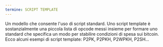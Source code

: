 ```yaml
---
termine: SCRIPT TEMPLATE
---
```


Un modello che consente l'uso di script standard. Uno script template è sostanzialmente una piccola lista di opcode messi insieme per formare uno standard che specifica un modo per stabilire condizioni di spesa sui bitcoin. Ecco alcuni esempi di script template: P2PK, P2PKH, P2WPKH, P2SH...